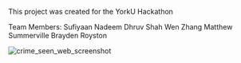 This project was created for the YorkU Hackathon

Team Members:
  Sufiyaan Nadeem
  Dhruv Shah
  Wen Zhang
  Matthew Summerville
  Brayden Royston
  
  ![crime_seen_web_screenshot](https://user-images.githubusercontent.com/42727015/51572011-06298480-1e72-11e9-83b0-160c700c4da0.PNG)
  
 
